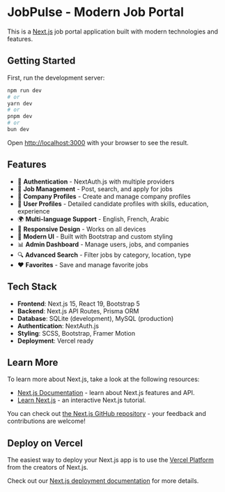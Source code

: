 # JobPulse - Modern Job Portal

This is a [Next.js](https://nextjs.org/) job portal application built with modern technologies and features.

## Getting Started

First, run the development server:

```bash
npm run dev
# or
yarn dev
# or
pnpm dev
# or
bun dev
```

Open [http://localhost:3000](http://localhost:3000) with your browser to see the result.

## Features

- 🔐 **Authentication** - NextAuth.js with multiple providers
- 💼 **Job Management** - Post, search, and apply for jobs
- 🏢 **Company Profiles** - Create and manage company profiles
- 👤 **User Profiles** - Detailed candidate profiles with skills, education, experience
- 🌍 **Multi-language Support** - English, French, Arabic
- 📱 **Responsive Design** - Works on all devices
- 🎨 **Modern UI** - Built with Bootstrap and custom styling
- 📊 **Admin Dashboard** - Manage users, jobs, and companies
- 🔍 **Advanced Search** - Filter jobs by category, location, type
- ❤️ **Favorites** - Save and manage favorite jobs

## Tech Stack

- **Frontend**: Next.js 15, React 19, Bootstrap 5
- **Backend**: Next.js API Routes, Prisma ORM
- **Database**: SQLite (development), MySQL (production)
- **Authentication**: NextAuth.js
- **Styling**: SCSS, Bootstrap, Framer Motion
- **Deployment**: Vercel ready

## Learn More

To learn more about Next.js, take a look at the following resources:

- [Next.js Documentation](https://nextjs.org/docs) - learn about Next.js features and API.
- [Learn Next.js](https://nextjs.org/learn) - an interactive Next.js tutorial.

You can check out [the Next.js GitHub repository](https://github.com/vercel/next.js/) - your feedback and contributions are welcome!

## Deploy on Vercel

The easiest way to deploy your Next.js app is to use the [Vercel Platform](https://vercel.com/new?utm_medium=default-template&filter=next.js&utm_source=create-next-app&utm_campaign=create-next-app-readme) from the creators of Next.js.

Check out our [Next.js deployment documentation](https://nextjs.org/docs/deployment) for more details.
